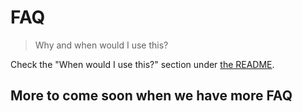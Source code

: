 # FAQ

> Why and when would I use this?

Check the "When would I use this?" section under [the README](https://github.com/ImNimboss/dshell/blob/main/README.md).

## More to come soon when we have more FAQ